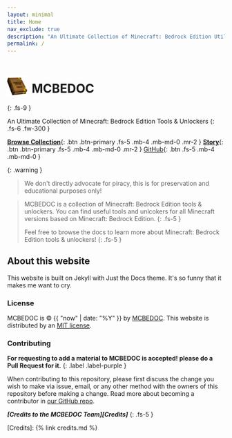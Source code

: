 ```yaml
---
layout: minimal
title: Home
nav_exclude: true
description: "An Ultimate Collection of Minecraft: Bedrock Edition Utilities, Tools & Unlockers"
permalink: /
---
```


# <img src="/assets/images/favicon.webp" alt="mcbedoc icon" width="50" style="transform: translate(-2px, 10px);"/> MCBEDOC
{: .fs-9 }

An Ultimate Collection of Minecraft: Bedrock Edition Tools & Unlockers
{: .fs-6 .fw-300 }

[**Browse Collection**](/TOC/){: .btn .btn-primary .fs-5 .mb-4 .mb-md-0 .mr-2 }
[**Story**](story/){: .btn .btn-primary .fs-5 .mb-4 .mb-md-0 .mr-2 }
[GitHub][MCBEDOC Repo]{: .btn .fs-5 .mb-4 .mb-md-0 }

{: .warning }
> We don't directly advocate for piracy, this is for preservation and educational purposes only!

> MCBEDOC is a collection of Minecraft: Bedrock Edition tools & unlockers. You can find useful tools and unlcokers for all Minecraft versions based on Minecraft: Bedrock Edition.
> {: .fs-5 }
>
> Feel free to browse the docs to learn more about Minecraft: Bedrock Edition tools & unlockers!
{: .fs-5 }

## About this website

This website is built on Jekyll with Just the Docs theme. It's so funny that it makes me want to cry.

### License

MCBEDOC is &copy; {{ "now" | date: "%Y" }} by [MCBEDOC][MCBEDOC Repo].
This website is distributed by an [MIT license](https://github.com/mcbedoc/mcbedoc.github.io/tree/main/LICENSE.txt).

### Contributing

**For requesting to add a material to MCBEDOC is accepted! please do a Pull Request for it.**
{: .label .label-purple }

When contributing to this repository, please first discuss the change you wish to make via issue,
email, or any other method with the owners of this repository before making a change. Read more about becoming a contributor in [our GitHub repo](https://github.com/mcbedoc/mcbedoc.github.io#contributing).

***[Credits to the MCBEDOC Team][Credits]***
{: .fs-5 }

[MCBEDOC Repo]: https://github.com/mcbedoc/mcbedoc.github.io
[MCBEDOC README]: https://github.com/mcbedoc/mcbedoc.github.io/blob/main/README.md
[Credits]: {% link credits.md %}
